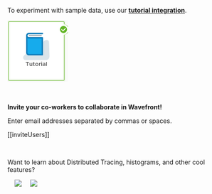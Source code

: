 <div class="container-fluid">

<p>To experiment with sample data, use our <a href="../dashboard/tutorial-intro"><strong>tutorial integration</strong></a>.</p>
<p><a href="../dashboard/tutorial-intro"><img src="images/tutorial_integration_pic.png"></img> </a></p>
<p>&nbsp;</p>
<p><strong>Invite your co-workers to collaborate in Wavefront!</strong></p>
<p>Enter email addresses separated by commas or spaces.</p>

[[inviteUsers]]

<p>&nbsp;</p>
<p>Want to learn about Distributed Tracing, histograms, and other cool features?

&nbsp; &nbsp; <a href="https://wavefront.com/join-public-slack"> <img src="/images/slack.png"></img></a>
&nbsp; &nbsp;
<a href="https://wavefront.com/meet-1-on-1"><img src="/images/1on1.png"></img></a> </p>
<p>&nbsp;</p>
</div>
